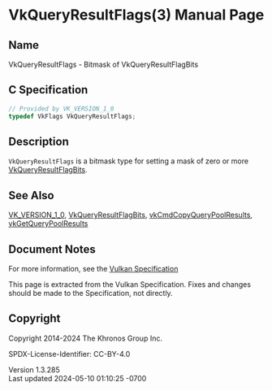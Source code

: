 # VkQueryResultFlags(3) Manual Page

## Name

VkQueryResultFlags - Bitmask of VkQueryResultFlagBits



## <a href="#_c_specification" class="anchor"></a>C Specification

``` c
// Provided by VK_VERSION_1_0
typedef VkFlags VkQueryResultFlags;
```

## <a href="#_description" class="anchor"></a>Description

`VkQueryResultFlags` is a bitmask type for setting a mask of zero or
more [VkQueryResultFlagBits](https://registry.khronos.org/vulkan/specs/1.3-extensions/man/html/VkQueryResultFlagBits.html).

## <a href="#_see_also" class="anchor"></a>See Also

[VK_VERSION_1_0](https://registry.khronos.org/vulkan/specs/1.3-extensions/man/html/VK_VERSION_1_0.html),
[VkQueryResultFlagBits](https://registry.khronos.org/vulkan/specs/1.3-extensions/man/html/VkQueryResultFlagBits.html),
[vkCmdCopyQueryPoolResults](https://registry.khronos.org/vulkan/specs/1.3-extensions/man/html/vkCmdCopyQueryPoolResults.html),
[vkGetQueryPoolResults](https://registry.khronos.org/vulkan/specs/1.3-extensions/man/html/vkGetQueryPoolResults.html)

## <a href="#_document_notes" class="anchor"></a>Document Notes

For more information, see the <a
href="https://registry.khronos.org/vulkan/specs/1.3-extensions/html/vkspec.html#VkQueryResultFlags"
target="_blank" rel="noopener">Vulkan Specification</a>

This page is extracted from the Vulkan Specification. Fixes and changes
should be made to the Specification, not directly.

## <a href="#_copyright" class="anchor"></a>Copyright

Copyright 2014-2024 The Khronos Group Inc.

SPDX-License-Identifier: CC-BY-4.0

Version 1.3.285  
Last updated 2024-05-10 01:10:25 -0700
